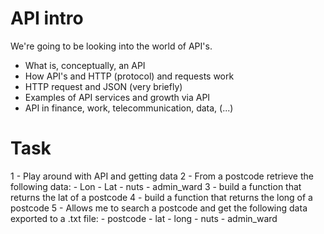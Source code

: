 # API intro

We're going to be looking into the world of API's.

- What is, conceptually, an API
- How API's and HTTP (protocol) and requests work
- HTTP request and JSON (very briefly)
- Examples of API services and growth via API
- API in finance, work, telecommunication, data, (...)

# Task 

1 - Play around with API and getting data
2 - From a postcode retrieve the following data:
    - Lon
    - Lat
    - nuts
    - admin_ward
3 - build a function that returns the lat of a postcode
4 - build a function that returns the long of a postcode
5 - Allows me to search a postcode and get the following data 
exported to a .txt file:
    - postcode
    - lat
    - long
    - nuts
    - admin_ward